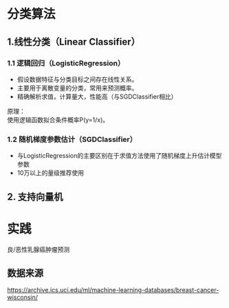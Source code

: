 # 分类算法

## 1.线性分类（Linear Classifier）

### 1.1 逻辑回归（LogisticRegression）

- 假设数据特征与分类目标之间存在线性关系。
- 主要用于离散变量的分类，常用来预测概率。
- 精确解析求值，计算量大，性能高（与SGDClassifier相比）


原理：  
使用逻辑函数拟合条件概率P(y=1/x)。


### 1.2 随机梯度参数估计（SGDClassifier）

- 与LogisticRegression的主要区别在于求值方法使用了随机梯度上升估计模型参数
- 10万以上的量级推荐使用


## 2. 支持向量机



# 实践

良/恶性乳腺癌肿瘤预测

## 数据来源
<https://archive.ics.uci.edu/ml/machine-learning-databases/breast-cancer-wisconsin/>  

